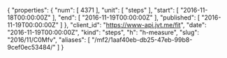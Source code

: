 {
  "properties": {
    "num": [
      4371
    ],
    "unit": [
      "steps"
    ],
    "start": [
      "2016-11-18T00:00:00Z"
    ],
    "end": [
      "2016-11-19T00:00:00Z"
    ],
    "published": [
      "2016-11-19T00:00:00Z"
    ]
  },
  "client_id": "https://www-api.jvt.me/fit",
  "date": "2016-11-19T00:00:00Z",
  "kind": "steps",
  "h": "h-measure",
  "slug": "2016/11/C0Mfv",
  "aliases": [
    "/mf2/1aaf40eb-db25-47eb-99b8-9cef0ec53484/"
  ]
}
